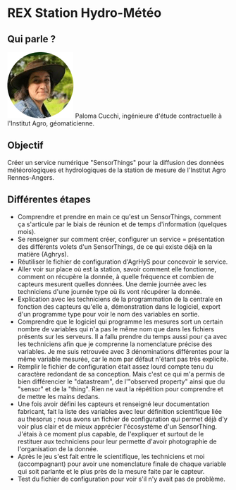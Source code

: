 # REX Station Hydro-Météo

## Qui parle ?

![Paloma](/img/paloma.png) Paloma Cucchi, ingénieure d'étude contractuelle à l'Institut Agro, géomaticienne.

## Objectif

Créer un service numérique "SensorThings" pour la diffusion des données météorologiques et hydrologiques de la station de mesure de l'Institut Agro Rennes-Angers.

## Différentes étapes

- Comprendre et prendre en main ce qu'est un SensorThings, comment ça s'articule par le biais de réunion et de temps d'information (quelques mois).
- Se renseigner sur comment créer, configurer un service = présentation des différents volets d'un SensorThings, de ce qui existe déjà en la matière (Aghrys).
- Réutiliser le fichier de configuration d'AgrHyS pour concevoir le service.
- Aller voir sur place où est la station, savoir comment elle fonctionne, comment on récupère la donnée, à quelle fréquence et combien de capteurs mesurent quelles données. Une demie journée avec les techniciens d'une journée type où ils vont récupérer la donnée.
- Explication avec les techniciens de la programmation de la centrale en fonction des capteurs qu'elle a, démonstration dans le logiciel, export d'un programme type pour voir le nom des variables en sortie.
- Comprendre que le logiciel qui programme les mesures sort un certain nombre de variables qui n'a pas le même nom que dans les fichiers présents sur les serveurs. Il a fallu prendre du temps aussi pour ça avec les techniciens afin que je comprenne la nomenclature précise des variables. Je me suis retrouvée avec 3 dénominations différentes pour la même variable mesurée, car le nom par défaut n'étant pas très explicite.
- Remplir le fichier de configuration était assez lourd compte tenu du caractère redondant de sa conception. Mais c'est ce qui m'a permis de bien différencier le "datastream", de l'"observed property" ainsi que du "sensor" et de la "thing". Rien ne vaut la répétition pour comprendre et de mettre les mains dedans.
- Une fois avoir défini les capteurs et renseigné leur documentation fabricant, fait la liste des variables avec leur définition scientifique liée au thesorus ; nous avons un fichier de configuration qui permet déjà d'y voir plus clair et de mieux apprécier l'écosystème d'un SensorThing. J'étais à ce moment plus capable, de l'expliquer et surtout de le restituer aux techniciens pour leur permette d'avoir photographie de l'organisation de la donnée.
- Après le jeu s'est fait entre le scientifique, les techniciens et moi (accompagnant) pour avoir une nomenclature finale de chaque variable qui soit parlante et le plus près de la mesure faite par le capteur.
- Test du fichier de configuration pour voir s'il n'y avait pas de problème.
